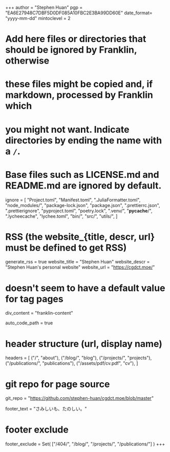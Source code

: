 <!--
Add here global page variables to use throughout your website.
-->
+++
author = "Stephen Huan"
pgp = "EA6E27948C7DBF5D0DF085A10FBC2E3BA99DD60E"
date_format= "yyyy-mm-dd"
mintoclevel = 2

# Add here files or directories that should be ignored by Franklin, otherwise
# these files might be copied and, if markdown, processed by Franklin which
# you might not want. Indicate directories by ending the name with a `/`.
# Base files such as LICENSE.md and README.md are ignored by default.
ignore = [
    "Project.toml",
    "Manifest.toml",
    ".JuliaFormatter.toml",
    "node_modules/",
    "package-lock.json",
    "package.json",
    ".prettierrc.json",
    ".prettierignore",
    "pyproject.toml",
    "poetry.lock",
    ".venv/",
    "__pycache__/",
    ".lycheecache",
    "lychee.toml",
    "bin/",
    "src/",
    "utils/",
]

# RSS (the website_{title, descr, url} must be defined to get RSS)
generate_rss = true
website_title = "Stephen Huan"
website_descr = "Stephen Huan's personal website"
website_url   = "https://cgdct.moe/"

# doesn't seem to have a default value for tag pages
div_content = "franklin-content"

auto_code_path = true

# header structure (url, display name)
headers = [
    ("/", "about"),
    ("/blog/", "blog"),
    ("/projects/", "projects"),
    ("/publications/", "publications"),
    ("/assets/pdf/cv.pdf", "cv"),
]

# git repo for page source
git_repo = "https://github.com/stephen-huan/cgdct.moe/blob/master"

footer_text = "さみしいも、たのしい。"

# footer exclude
footer_exclude = Set(
    ["/404/", "/blog/", "/projects/", "/publications/"]
)
+++
